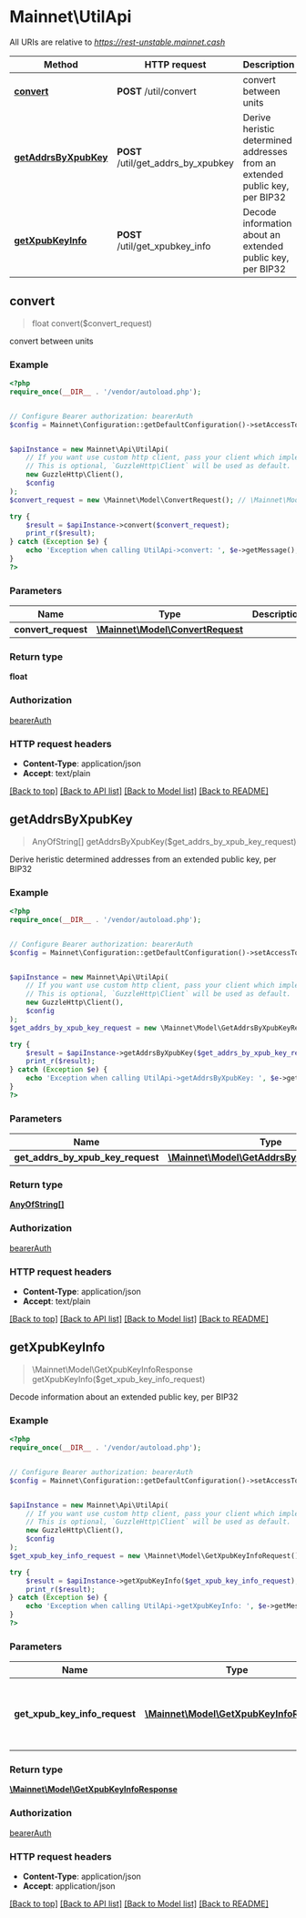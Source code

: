 # Mainnet\UtilApi

All URIs are relative to *https://rest-unstable.mainnet.cash*

Method | HTTP request | Description
------------- | ------------- | -------------
[**convert**](UtilApi.md#convert) | **POST** /util/convert | convert between units
[**getAddrsByXpubKey**](UtilApi.md#getAddrsByXpubKey) | **POST** /util/get_addrs_by_xpubkey | Derive heristic determined addresses from an extended public key, per BIP32
[**getXpubKeyInfo**](UtilApi.md#getXpubKeyInfo) | **POST** /util/get_xpubkey_info | Decode information about an extended public key, per BIP32



## convert

> float convert($convert_request)

convert between units

### Example

```php
<?php
require_once(__DIR__ . '/vendor/autoload.php');


// Configure Bearer authorization: bearerAuth
$config = Mainnet\Configuration::getDefaultConfiguration()->setAccessToken('YOUR_ACCESS_TOKEN');


$apiInstance = new Mainnet\Api\UtilApi(
    // If you want use custom http client, pass your client which implements `GuzzleHttp\ClientInterface`.
    // This is optional, `GuzzleHttp\Client` will be used as default.
    new GuzzleHttp\Client(),
    $config
);
$convert_request = new \Mainnet\Model\ConvertRequest(); // \Mainnet\Model\ConvertRequest | 

try {
    $result = $apiInstance->convert($convert_request);
    print_r($result);
} catch (Exception $e) {
    echo 'Exception when calling UtilApi->convert: ', $e->getMessage(), PHP_EOL;
}
?>
```

### Parameters


Name | Type | Description  | Notes
------------- | ------------- | ------------- | -------------
 **convert_request** | [**\Mainnet\Model\ConvertRequest**](../Model/ConvertRequest.md)|  | [optional]

### Return type

**float**

### Authorization

[bearerAuth](../../README.md#bearerAuth)

### HTTP request headers

- **Content-Type**: application/json
- **Accept**: text/plain

[[Back to top]](#) [[Back to API list]](../../README.md#documentation-for-api-endpoints)
[[Back to Model list]](../../README.md#documentation-for-models)
[[Back to README]](../../README.md)


## getAddrsByXpubKey

> AnyOfString[] getAddrsByXpubKey($get_addrs_by_xpub_key_request)

Derive heristic determined addresses from an extended public key, per BIP32

### Example

```php
<?php
require_once(__DIR__ . '/vendor/autoload.php');


// Configure Bearer authorization: bearerAuth
$config = Mainnet\Configuration::getDefaultConfiguration()->setAccessToken('YOUR_ACCESS_TOKEN');


$apiInstance = new Mainnet\Api\UtilApi(
    // If you want use custom http client, pass your client which implements `GuzzleHttp\ClientInterface`.
    // This is optional, `GuzzleHttp\Client` will be used as default.
    new GuzzleHttp\Client(),
    $config
);
$get_addrs_by_xpub_key_request = new \Mainnet\Model\GetAddrsByXpubKeyRequest(); // \Mainnet\Model\GetAddrsByXpubKeyRequest | 

try {
    $result = $apiInstance->getAddrsByXpubKey($get_addrs_by_xpub_key_request);
    print_r($result);
} catch (Exception $e) {
    echo 'Exception when calling UtilApi->getAddrsByXpubKey: ', $e->getMessage(), PHP_EOL;
}
?>
```

### Parameters


Name | Type | Description  | Notes
------------- | ------------- | ------------- | -------------
 **get_addrs_by_xpub_key_request** | [**\Mainnet\Model\GetAddrsByXpubKeyRequest**](../Model/GetAddrsByXpubKeyRequest.md)|  | [optional]

### Return type

[**AnyOfString[]**](../Model/AnyOfString.md)

### Authorization

[bearerAuth](../../README.md#bearerAuth)

### HTTP request headers

- **Content-Type**: application/json
- **Accept**: text/plain

[[Back to top]](#) [[Back to API list]](../../README.md#documentation-for-api-endpoints)
[[Back to Model list]](../../README.md#documentation-for-models)
[[Back to README]](../../README.md)


## getXpubKeyInfo

> \Mainnet\Model\GetXpubKeyInfoResponse getXpubKeyInfo($get_xpub_key_info_request)

Decode information about an extended public key, per BIP32

### Example

```php
<?php
require_once(__DIR__ . '/vendor/autoload.php');


// Configure Bearer authorization: bearerAuth
$config = Mainnet\Configuration::getDefaultConfiguration()->setAccessToken('YOUR_ACCESS_TOKEN');


$apiInstance = new Mainnet\Api\UtilApi(
    // If you want use custom http client, pass your client which implements `GuzzleHttp\ClientInterface`.
    // This is optional, `GuzzleHttp\Client` will be used as default.
    new GuzzleHttp\Client(),
    $config
);
$get_xpub_key_info_request = new \Mainnet\Model\GetXpubKeyInfoRequest(); // \Mainnet\Model\GetXpubKeyInfoRequest | Decode information about an extended public key, per BIP32

try {
    $result = $apiInstance->getXpubKeyInfo($get_xpub_key_info_request);
    print_r($result);
} catch (Exception $e) {
    echo 'Exception when calling UtilApi->getXpubKeyInfo: ', $e->getMessage(), PHP_EOL;
}
?>
```

### Parameters


Name | Type | Description  | Notes
------------- | ------------- | ------------- | -------------
 **get_xpub_key_info_request** | [**\Mainnet\Model\GetXpubKeyInfoRequest**](../Model/GetXpubKeyInfoRequest.md)| Decode information about an extended public key, per BIP32 |

### Return type

[**\Mainnet\Model\GetXpubKeyInfoResponse**](../Model/GetXpubKeyInfoResponse.md)

### Authorization

[bearerAuth](../../README.md#bearerAuth)

### HTTP request headers

- **Content-Type**: application/json
- **Accept**: application/json

[[Back to top]](#) [[Back to API list]](../../README.md#documentation-for-api-endpoints)
[[Back to Model list]](../../README.md#documentation-for-models)
[[Back to README]](../../README.md)

